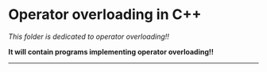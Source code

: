 # Operator overloading in C++

_This folder is dedicated to operator overloading!!_

**It will contain programs implementing operator overloading!!**

---

